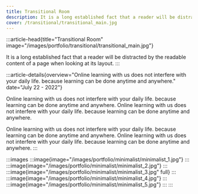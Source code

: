 ```yaml
---
title: Transitional Room
description: It is a long established fact that a reader will be distracted by the readable content of a page when looking at its layout.
cover: /transitional/transitional_main.jpg
---
```


:::article-head{title="Transitional Room" image="/images/portfolio/transitional/transitional_main.jpg"}

It is a long established fact that a reader will be distracted by the readable content of a page when looking at its layout.
:::

:::article-details{overview="Online learning with us does not interfere with your daily life. because learning can be done anytime and anywhere." date="July 22 - 2022"}

Online learning with us does not interfere with your daily life. because learning can be done anytime and anywhere. Online learning with us does not interfere with your daily life. because learning can be done anytime and anywhere.

Online learning with us does not interfere with your daily life. because learning can be done anytime and anywhere. Online learning with us does not interfere with your daily life. because learning can be done anytime and anywhere.
:::

:::images
	:::image{image="/images/portfolio/minimalist/minimalist_1.jpg"}
	:::
	:::image{image="/images/portfolio/minimalist/minimalist_2.jpg"}
	:::
	:::image{image="/images/portfolio/minimalist/minimalist_3.jpg" full}
	:::
	:::image{image="/images/portfolio/minimalist/minimalist_4.jpg"}
	:::
	:::image{image="/images/portfolio/minimalist/minimalist_5.jpg"}
	:::
:::